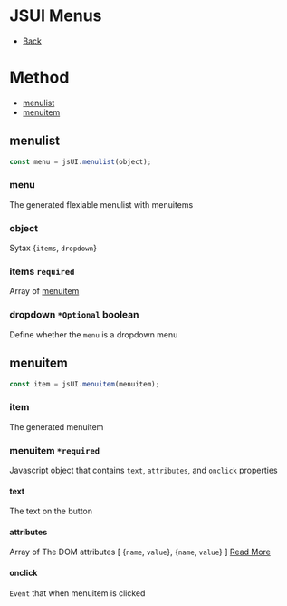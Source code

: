 # JSUI Menus
- [Back](jsui.md)

# Method
- [menulist](#menulist)
- [menuitem](#menuitem)

## menulist
```javascript
const menu = jsUI.menulist(object);
```

### menu
The generated flexiable menulist with menuitems

### object
Sytax {`items`, `dropdown`}

### items `required`
Array of [menuitem](#menuitem-required)

### dropdown `*Optional` **boolean**
Define whether the `menu` is a dropdown menu

## menuitem
```javascript
const item = jsUI.menuitem(menuitem);
```

### item
The generated menuitem

### menuitem `*required`
Javascript object that contains `text`, `attributes`, and `onclick` properties

#### text
The text on the button

#### attributes
Array of The DOM attributes [ {`name`, `value`}, {`name`, `value`} ] [Read More](https://developer.mozilla.org/en-US/docs/Web/HTML/Global_attributes)

#### onclick
`Event` that when menuitem is clicked
